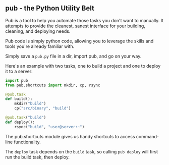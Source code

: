 pub - the Python Utility Belt
------

Pub is a tool to help you automate those tasks you don't want to manually. It
attempts to provide the cleanest, sanest interface for your building, cleaning,
and deploying needs.

Pub code is simply python code, allowing you to leverage the skills and tools
you're already familiar with.

Simply save a `pub.py` file in a dir, import pub, and go on your way.

Here's an example with two tasks, one to build a project and one to deploy it
to a server:

```python
import pub
from pub.shortcuts import mkdir, cp, rsync

@pub.task
def build():
    mkdir("build")
    cp("src/binary", "build")

@pub.task("build")
def deploy():
    rsync("build", "user@server:~")
```

The pub.shortcuts module gives us handy shortcuts to access command-line
functionality.

The `deploy` task depends on the `build` task, so calling `pub deploy`
will first run the build task, then deploy.
